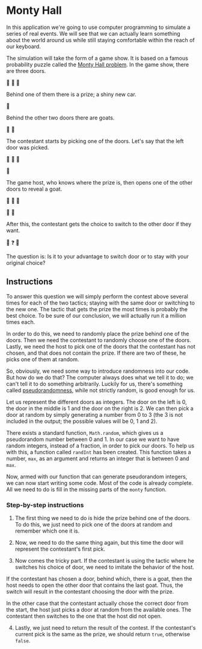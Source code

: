 # Monty Hall

In this application we're going to use computer programming to simulate a series of real events. We will see that we can actually learn something about the world around us while still staying comfortable within the reach of our keyboard.

The simulation will take the form of a game show. It is based on a famous probability puzzle called the [Monty Hall problem](http://en.wikipedia.org/wiki/Monty_Hall_problem). In the game show, there are three doors.

:door: :door: :door:

Behind one of them there is a prize; a shiny new car.

:car:

Behind the other two doors there are goats.

:goat: :goat:

The contestant starts by picking one of the doors. Let's say that the left door was picked.

:door: :door: :door:

:woman:

The game host, who knows where the prize is, then opens one of the other doors to reveal a goat.

:door: :goat: :door:

:woman: :man:

After this, the contestant gets the choice to switch to the other door if they want.

:woman: :question: :door:

The question is: Is it to your advantage to switch door or to stay with your original choice?

## Instructions

To answer this question we will simply perform the contest above several times for each of the two tactics; staying with the same door or switching to the new one. The tactic that gets the prize the most times is probably the best choice. To be sure of our conclusion, we will actually run it a million times each.

In order to do this, we need to randomly place the prize behind one of the doors. Then we need the contestant to randomly choose one of the doors. Lastly, we need the host to pick one of the doors that the contestant has not chosen, and that does not contain the prize. If there are two of these, he picks one of them at random.

So, obviously, we need some way to introduce randomness into our code. But how do we do that? The computer always does what we tell it to do; we can't tell it to do something arbitrarily. Luckily for us, there's something called [pseudorandomness](http://en.wikipedia.org/wiki/Pseudorandomness), while not strictly random, is good enough for us.

Let us represent the different doors as integers. The door on the left is 0, the door in the middle is 1 and the door on the right is 2. We can then pick a door at random by simply generating a number from 0 to 3 (the 3 is not included in the output; the possible values will be 0, 1 and 2).

There exists a standard function, `Math.random`, which gives us a pseudorandom number between 0 and 1. In our case we want to have random integers, instead of a fraction, in order to pick our doors. To help us with this, a function called `randInt` has been created. This function takes a number, `max`, as an argument and returns an integer that is between 0 and `max`.

Now, armed with our function that can generate pseudorandom integers, we can now start writing some code. Most of the code is already complete. All we need to do is fill in the missing parts of the `monty` function.

### Step-by-step instructions

1. The first thing we need to do is hide the prize behind one of the doors. To do this, we just need to pick one of the doors at random and remember which one it is.

2. Now, we need to do the same thing again, but this time the door will represent the contestant's first pick.

3. Now comes the tricky part. If the contestant is using the tactic where he switches his choice of door, we need to imitate the behavior of the host.

  If the contestant has chosen a door, behind which, there is a goat, then the host needs to open the other door that contains the last goat. Thus, the switch will result in the contestant choosing the door with the prize.

  In the other case that the contestant actually chose the correct door from the start, the host just picks a door at random from the available ones. The contestant then switches to the one that the host did not open.

4. Lastly, we just need to return the result of the contest. If the contestant's current pick is the same as the prize, we should return `true`, otherwise `false`.
